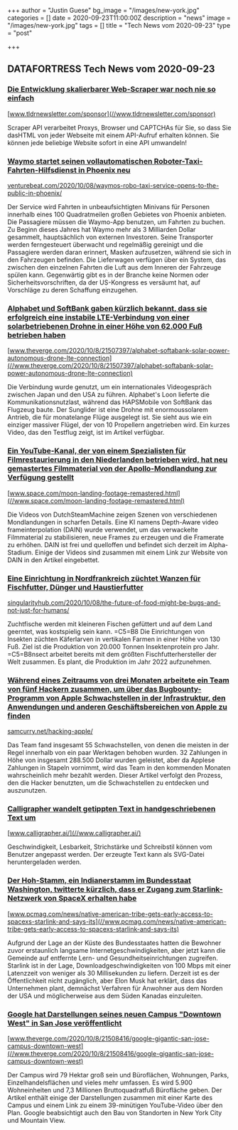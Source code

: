 +++
author = "Justin Guese"
bg_image = "/images/new-york.jpg"
categories = []
date = 2020-09-23T11:00:00Z
description = "news"
image = "/images/new-york.jpg"
tags = []
title = "Tech News vom 2020-09-23"
type = "post"

+++

        
## DATAFORTRESS Tech News vom 2020-09-23



### [Die Entwicklung skalierbarer Web-Scraper war noch nie so einfach](//www.tldrnewsletter.com/sponsor)


[www.tldrnewsletter.com/sponsor](//www.tldrnewsletter.com/sponsor)


Scraper API verarbeitet Proxys, Browser und CAPTCHAs für Sie, so dass Sie dasHTML von jeder Webseite mit einem API-Aufruf erhalten können. Sie können jede beliebige Website sofort in eine API umwandeln!


### [Waymo startet seinen vollautomatischen Roboter-Taxi-Fahrten-Hilfsdienst in Phoenix neu](//venturebeat.com/2020/10/08/waymos-robo-taxi-service-opens-to-the-public-in-phoenix/)


[venturebeat.com/2020/10/08/waymos-robo-taxi-service-opens-to-the-public-in-phoenix/](//venturebeat.com/2020/10/08/waymos-robo-taxi-service-opens-to-the-public-in-phoenix/)


Der Service wird Fahrten in unbeaufsichtigten Minivans für Personen innerhalb eines 100 Quadratmeilen großen Gebietes von Phoenix anbieten. Die Passagiere müssen die Waymo-App benutzen, um Fahrten zu buchen. Zu Beginn dieses Jahres hat Waymo mehr als 3 Milliarden Dollar gesammelt, hauptsächlich von externen Investoren. Seine Transporter werden ferngesteuert überwacht und regelmäßig gereinigt und die Passagiere werden daran erinnert, Masken aufzusetzen, während sie sich in den Fahrzeugen befinden. Die Lieferwagen verfügen über ein System, das zwischen den einzelnen Fahrten die Luft aus dem Inneren der Fahrzeuge spülen kann. Gegenwärtig gibt es in der Branche keine Normen oder Sicherheitsvorschriften, da der US-Kongress es versäumt hat, auf Vorschläge zu deren Schaffung einzugehen.


### [Alphabet und SoftBank gaben kürzlich bekannt, dass sie erfolgreich eine instabile LTE-Verbindung von einer solarbetriebenen Drohne in einer Höhe von 62.000 Fuß betrieben haben](//www.theverge.com/2020/10/8/21507397/alphabet-softabank-solar-power-autonomous-drone-lte-connection)


[www.theverge.com/2020/10/8/21507397/alphabet-softabank-solar-power-autonomous-drone-lte-connection](//www.theverge.com/2020/10/8/21507397/alphabet-softabank-solar-power-autonomous-drone-lte-connection)


Die Verbindung wurde genutzt, um ein internationales Videogespräch zwischen Japan und den USA zu führen. Alphabet's Loon lieferte die Kommunikationsnutzlast, während das HAPSMobile von SoftBank das Flugzeug baute. Der Sunglider ist eine Drohne mit enormoussolarem Antrieb, die für monatelange Flüge ausgelegt ist. Sie sieht aus wie ein einziger massiver Flügel, der von 10 Propellern angetrieben wird. Ein kurzes Video, das den Testflug zeigt, ist im Artikel verfügbar.


### [Ein YouTube-Kanal, der von einem Spezialisten für Filmrestaurierung in den Niederlanden betrieben wird, hat neu gemastertes Filmmaterial von der Apollo-Mondlandung zur Verfügung gestellt](//www.space.com/moon-landing-footage-remastered.html)


[www.space.com/moon-landing-footage-remastered.html](//www.space.com/moon-landing-footage-remastered.html)


Die Videos von DutchSteamMachine zeigen Szenen von verschiedenen Mondlandungen in scharfen Details. Eine KI namens Depth-Aware video frameinterpolation (DAIN) wurde verwendet, um das verwackelte Filmmaterial zu stabilisieren, neue Frames zu erzeugen und die Framerate zu erhöhen. DAIN ist frei und quelloffen und befindet sich derzeit im Alpha-Stadium. Einige der Videos sind zusammen mit einem Link zur Website von DAIN in den Artikel eingebettet.


### [Eine Einrichtung in Nordfrankreich züchtet Wanzen für Fischfutter, Dünger und Haustierfutter](//singularityhub.com/2020/10/08/the-future-of-food-might-be-bugs-and-not-just-for-humans/)


[singularityhub.com/2020/10/08/the-future-of-food-might-be-bugs-and-not-just-for-humans/](//singularityhub.com/2020/10/08/the-future-of-food-might-be-bugs-and-not-just-for-humans/)


Zuchtfische werden mit kleineren Fischen gefüttert und auf dem Land geerntet, was kostspielig sein kann. =C5=B8 Die Einrichtungen von Insekten züchten Käferlarven in vertikalen Farmen in einer Höhe von 130 Fuß. Ziel ist die Produktion von 20.000 Tonnen Insektenprotein pro Jahr. =C5=B8nsect arbeitet bereits mit dem größten Fischfutterhersteller der Welt zusammen. Es plant, die Produktion im Jahr 2022 aufzunehmen.


### [Während eines Zeitraums von drei Monaten arbeitete ein Team von fünf Hackern zusammen, um über das Bugbounty-Programm von Apple Schwachstellen in der Infrastruktur, den Anwendungen und anderen Geschäftsbereichen von Apple zu finden](//samcurry.net/hacking-apple/)


[samcurry.net/hacking-apple/](//samcurry.net/hacking-apple/)


Das Team fand insgesamt 55 Schwachstellen, von denen die meisten in der Regel innerhalb von ein paar Werktagen behoben wurden. 32 Zahlungen in Höhe von insgesamt 288.500 Dollar wurden geleistet, aber da Applese Zahlungen in Stapeln vornimmt, wird das Team in den kommenden Monaten wahrscheinlich mehr bezahlt werden. Dieser Artikel verfolgt den Prozess, den die Hacker benutzten, um die Schwachstellen zu entdecken und auszunutzen.


### [Calligrapher wandelt getippten Text in handgeschriebenen Text um](//www.calligrapher.ai/)


[www.calligrapher.ai/](//www.calligrapher.ai/)


Geschwindigkeit, Lesbarkeit, Strichstärke und Schreibstil können vom Benutzer angepasst werden. Der erzeugte Text kann als SVG-Datei heruntergeladen werden.


### [Der Hoh-Stamm, ein Indianerstamm im Bundesstaat Washington, twitterte kürzlich, dass er Zugang zum Starlink-Netzwerk von SpaceX erhalten habe](//www.pcmag.com/news/native-american-tribe-gets-early-access-to-spacexs-starlink-and-says-its)


[www.pcmag.com/news/native-american-tribe-gets-early-access-to-spacexs-starlink-and-says-its](//www.pcmag.com/news/native-american-tribe-gets-early-access-to-spacexs-starlink-and-says-its)


Aufgrund der Lage an der Küste des Bundesstaates hatten die Bewohner zuvor erstaunlich langsame Internetgeschwindigkeiten, aber jetzt kann die Gemeinde auf entfernte Lern- und Gesundheitseinrichtungen zugreifen. Starlink ist in der Lage, Downloadgeschwindigkeiten von 100 Mbps mit einer Latenzzeit von weniger als 30 Millisekunden zu liefern. Derzeit ist es der Öffentlichkeit nicht zugänglich, aber Elon Musk hat erklärt, dass das Unternehmen plant, demnächst Verfahren für Anwohner aus dem Norden der USA und möglicherweise aus dem Süden Kanadas einzuleiten.


### [Google hat Darstellungen seines neuen Campus "Downtown West" in San Jose veröffentlicht](//www.theverge.com/2020/10/8/21508416/google-gigantic-san-jose-campus-downtown-west)


[www.theverge.com/2020/10/8/21508416/google-gigantic-san-jose-campus-downtown-west](//www.theverge.com/2020/10/8/21508416/google-gigantic-san-jose-campus-downtown-west)


Der Campus wird 79 Hektar groß sein und Büroflächen, Wohnungen, Parks, Einzelhandelsflächen und vieles mehr umfassen. Es wird 5.900 Wohneinheiten und 7,3 Millionen Bruttoquadratfuß Bürofläche geben. Der Artikel enthält einige der Darstellungen zusammen mit einer Karte des Campus und einem Link zu einem 39-minütigen YouTube-Video über den Plan. Google beabsichtigt auch den Bau von Standorten in New York City und Mountain View.